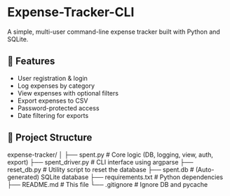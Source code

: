 # Expense-Tracker-CLI
A simple, multi-user command-line expense tracker built with Python and SQLite.
## 🚀 Features

- User registration & login
- Log expenses by category
- View expenses with optional filters
- Export expenses to CSV
- Password-protected access
- Date filtering for exports

## 📂 Project Structure
expense-tracker/
│
├── spent.py # Core logic (DB, logging, view, auth, export)
├── spent_driver.py # CLI interface using argparse
├── reset_db.py # Utility script to reset the database
├── spent.db # (Auto-generated) SQLite database
├── requirements.txt # Python dependencies
├── README.md # This file
└── .gitignore # Ignore DB and pycache
